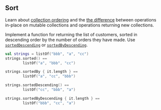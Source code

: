 ## Sort

Learn about
[collection ordering](https://kotlinlang.org/docs/collection-ordering.html)
and the
[the difference](https://kotlinlang.org/docs/collection-operations.html#write-operations)
between operations in-place on mutable collections and operations returning new collections. 

Implement a function for returning the list of customers,
sorted in descending order by the number of orders they have made. 
Use
[`sortedDescending`](https://kotlinlang.org/api/latest/jvm/stdlib/kotlin.collections/sorted-descending.html) or
[`sortedByDescending`](https://kotlinlang.org/api/latest/jvm/stdlib/kotlin.collections/sorted-by-descending.html).

```kotlin
val strings = listOf("bbb", "a", "cc")
strings.sorted() ==
        listOf("a", "bbb", "cc")

strings.sortedBy { it.length } ==
        listOf("a", "cc", "bbb")

strings.sortedDescending() ==
        listOf("cc", "bbb", "a")

strings.sortedByDescending { it.length } ==
        listOf("bbb", "cc", "a")
```
